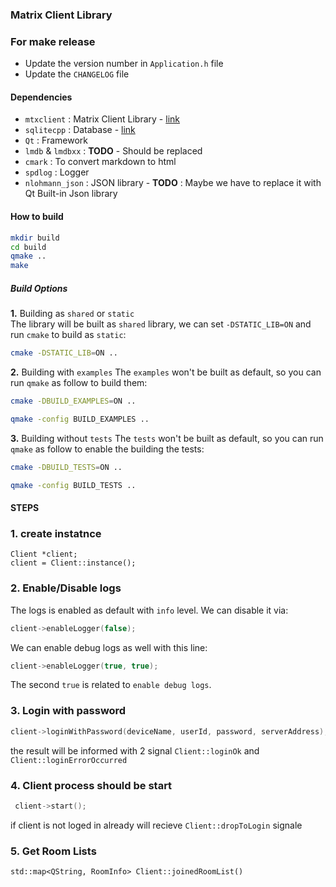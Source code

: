 ### Matrix Client Library

### For make release

* Update the version number in `Application.h` file
* Update the `CHANGELOG` file

#### Dependencies
 * `mtxclient`          : Matrix Client Library - [link](https://github.com/Nheko-Reborn/mtxclient)
 * `sqlitecpp`          : Database - [link](https://github.com/SRombauts/SQLiteCpp)
 * `Qt`                 : Framework
 * `lmdb` & `lmdbxx`    : __TODO__ - Should be replaced
 * `cmark`              : To convert markdown to html
 * `spdlog`             : Logger
 * `nlohmann_json`      : JSON library - __TODO__ : Maybe we have to replace it with Qt Built-in Json library 

#### How to build

```bash
mkdir build
cd build
qmake ..
make
```

##### Build Options
**1.** Building as `shared` or `static`  
The library will be built as `shared` library, we can set `-DSTATIC_LIB=ON` and run `cmake` to build as `static`:

```bash
cmake -DSTATIC_LIB=ON ..
```

**2.** Building with `examples`
The `examples` won't be built as default, so you can run `qmake` as follow to build them:

```bash
cmake -DBUILD_EXAMPLES=ON ..
```

```bash
qmake -config BUILD_EXAMPLES ..
```

**3.** Building without `tests`
The `tests` won't be built as default, so you can run `qmake` as follow to enable the building the tests:

```bash
cmake -DBUILD_TESTS=ON ..
```

```bash
qmake -config BUILD_TESTS ..
```

#### STEPS
### 1. create instatnce 
```
Client *client;
client = Client::instance();
```

### 2. Enable/Disable logs
The logs is enabled as default with `info` level. We can disable it via:
```cpp
client->enableLogger(false);
```

We can enable debug logs as well with this line:
```cpp
client->enableLogger(true, true);
```
The second `true` is related to `enable debug logs`.


### 3. Login with password
```cpp
client->loginWithPassword(deviceName, userId, password, serverAddress); 

```
the result will be informed with 2 signal `Client::loginOk` and `Client::loginErrorOccurred`

### 4. Client process should be start
```cpp
 client->start();
```
if client is not loged in already will recieve `Client::dropToLogin` signale 


### 5. Get Room Lists
```
std::map<QString, RoomInfo> Client::joinedRoomList()
```






